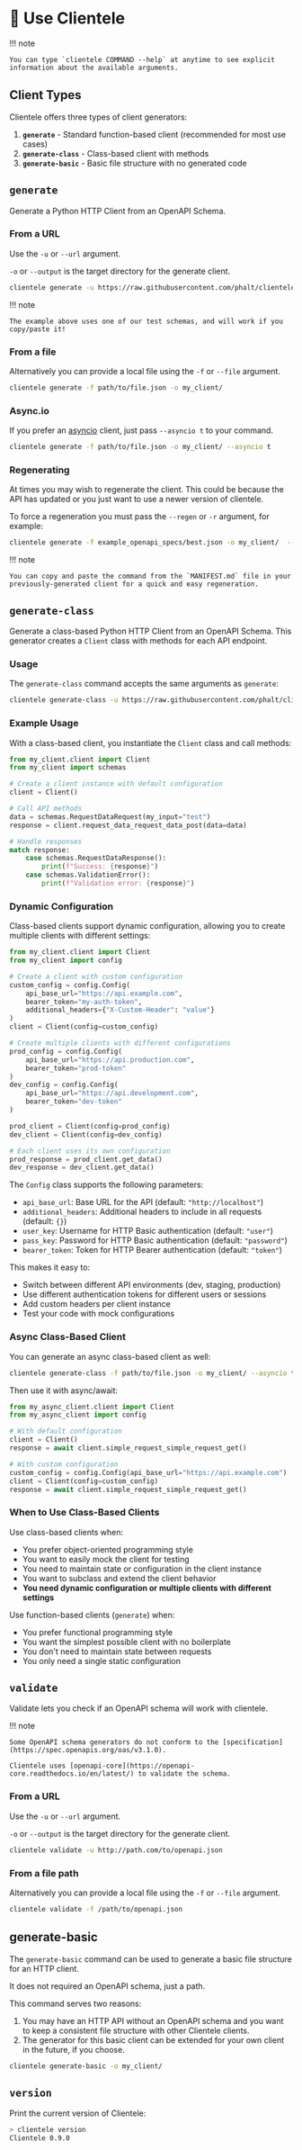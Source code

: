 
# 📝 Use Clientele

!!! note

    You can type `clientele COMMAND --help` at anytime to see explicit information about the available arguments.

## Client Types

Clientele offers three types of client generators:

1. **`generate`** - Standard function-based client (recommended for most use cases)
2. **`generate-class`** - Class-based client with methods
3. **`generate-basic`** - Basic file structure with no generated code

## `generate`

Generate a Python HTTP Client from an OpenAPI Schema.

### From a URL

Use the `-u` or `--url` argument.

`-o` or `--output` is the target directory for the generate client.

```sh
clientele generate -u https://raw.githubusercontent.com/phalt/clientele/main/example_openapi_specs/best.json -o my_client/
```

!!! note

    The example above uses one of our test schemas, and will work if you copy/paste it!

### From a file

Alternatively you can provide a local file using the `-f` or `--file` argument.

```sh
clientele generate -f path/to/file.json -o my_client/
```

### Async.io

If you prefer an [asyncio](https://docs.python.org/3/library/asyncio.html) client, just pass `--asyncio t` to your command.

```sh
clientele generate -f path/to/file.json -o my_client/ --asyncio t
```

### Regenerating

At times you may wish to regenerate the client. This could be because the API has updated or you just want to use a newer version of clientele.

To force a regeneration you must pass the `--regen` or `-r` argument, for example:

```sh
clientele generate -f example_openapi_specs/best.json -o my_client/  --regen t
```

!!! note

    You can copy and paste the command from the `MANIFEST.md` file in your previously-generated client for a quick and easy regeneration.

## `generate-class`

Generate a class-based Python HTTP Client from an OpenAPI Schema. This generator creates a `Client` class with methods for each API endpoint.

### Usage

The `generate-class` command accepts the same arguments as `generate`:

```sh
clientele generate-class -u https://raw.githubusercontent.com/phalt/clientele/main/example_openapi_specs/best.json -o my_client/
```

### Example Usage

With a class-based client, you instantiate the `Client` class and call methods:

```python
from my_client.client import Client
from my_client import schemas

# Create a client instance with default configuration
client = Client()

# Call API methods
data = schemas.RequestDataRequest(my_input="test")
response = client.request_data_request_data_post(data=data)

# Handle responses
match response:
    case schemas.RequestDataResponse():
        print(f"Success: {response}")
    case schemas.ValidationError():
        print(f"Validation error: {response}")
```

### Dynamic Configuration

Class-based clients support dynamic configuration, allowing you to create multiple clients with different settings:

```python
from my_client.client import Client
from my_client import config

# Create a client with custom configuration
custom_config = config.Config(
    api_base_url="https://api.example.com",
    bearer_token="my-auth-token",
    additional_headers={"X-Custom-Header": "value"}
)
client = Client(config=custom_config)

# Create multiple clients with different configurations
prod_config = config.Config(
    api_base_url="https://api.production.com",
    bearer_token="prod-token"
)
dev_config = config.Config(
    api_base_url="https://api.development.com",
    bearer_token="dev-token"
)

prod_client = Client(config=prod_config)
dev_client = Client(config=dev_config)

# Each client uses its own configuration
prod_response = prod_client.get_data()
dev_response = dev_client.get_data()
```

The `Config` class supports the following parameters:

- `api_base_url`: Base URL for the API (default: `"http://localhost"`)
- `additional_headers`: Additional headers to include in all requests (default: `{}`)
- `user_key`: Username for HTTP Basic authentication (default: `"user"`)
- `pass_key`: Password for HTTP Basic authentication (default: `"password"`)
- `bearer_token`: Token for HTTP Bearer authentication (default: `"token"`)

This makes it easy to:
- Switch between different API environments (dev, staging, production)
- Use different authentication tokens for different users or sessions
- Add custom headers per client instance
- Test your code with mock configurations

### Async Class-Based Client

You can generate an async class-based client as well:

```sh
clientele generate-class -f path/to/file.json -o my_client/ --asyncio t
```

Then use it with async/await:

```python
from my_async_client.client import Client
from my_async_client import config

# With default configuration
client = Client()
response = await client.simple_request_simple_request_get()

# With custom configuration
custom_config = config.Config(api_base_url="https://api.example.com")
client = Client(config=custom_config)
response = await client.simple_request_simple_request_get()
```

### When to Use Class-Based Clients

Use class-based clients when:

- You prefer object-oriented programming style
- You want to easily mock the client for testing
- You need to maintain state or configuration in the client instance
- You want to subclass and extend the client behavior
- **You need dynamic configuration or multiple clients with different settings**

Use function-based clients (`generate`) when:

- You prefer functional programming style
- You want the simplest possible client with no boilerplate
- You don't need to maintain state between requests
- You only need a single static configuration

## `validate`

Validate lets you check if an OpenAPI schema will work with clientele.

!!! note

    Some OpenAPI schema generators do not conform to the [specification](https://spec.openapis.org/oas/v3.1.0).

    Clientele uses [openapi-core](https://openapi-core.readthedocs.io/en/latest/) to validate the schema.

### From a URL

Use the `-u` or `--url` argument.

`-o` or `--output` is the target directory for the generate client.

```sh
clientele validate -u http://path.com/to/openapi.json
```

### From a file path

Alternatively you can provide a local file using the `-f` or `--file` argument.

```sh
clientele validate -f /path/to/openapi.json
```

## generate-basic

The `generate-basic` command can be used to generate a basic file structure for an HTTP client.

It does not required an OpenAPI schema, just a path.

This command serves two reasons:

1. You may have an HTTP API without an OpenAPI schema and you want to keep a consistent file structure with other Clientele clients.
2. The generator for this basic client can be extended for your own client in the future, if you choose.

```sh
clientele generate-basic -o my_client/
```

## `version`

Print the current version of Clientele:

```sh
> clientele version
Clientele 0.9.0
```
